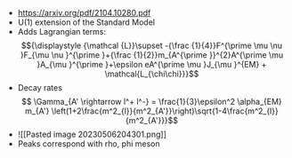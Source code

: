  - https://arxiv.org/pdf/2104.10280.pdf
 - U(1) extension of the Standard Model
 - Adds Lagrangian terms: $${\displaystyle {\mathcal {L}}\supset -{\frac {1}{4}}F^{\prime \mu \nu }F_{\mu \nu }^{\prime }+{\frac {1}{2}}m_{A^{\prime }}^{2}A^{\prime \mu }A_{\mu }^{\prime }+\epsilon eA^{\prime \mu }J_{\mu }^{EM} + \mathcal{L_{\chi\chi}}}$$
 - Decay rates $$ \Gamma_{A' \rightarrow l^+ l^-} = \frac{1}{3}\epsilon^2 \alpha_{EM} m_{A'} \left(1+2\frac{m^2_{l}}{m^2_{A'}}\right)\sqrt{1-4\frac{m^2_{l}}{m^2_{A'}}}$$
- ![[Pasted image 20230506204301.png]]
 - Peaks correspond with rho, phi meson